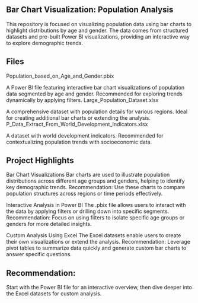 ## Bar Chart Visualization: Population Analysis
This repository is focused on visualizing population data using bar charts to highlight distributions by age and gender. The data comes from structured datasets and pre-built Power BI visualizations, providing an interactive way to explore demographic trends.

## Files
Population_based_on_Age_and_Gender.pbix

A Power BI file featuring interactive bar chart visualizations of population data segmented by age and gender.
Recommended for exploring trends dynamically by applying filters.
Large_Population_Dataset.xlsx

A comprehensive dataset with population details for various regions.
Ideal for creating additional bar charts or extending the analysis.
P_Data_Extract_From_World_Development_Indicators.xlsx

A dataset with world development indicators.
Recommended for contextualizing population trends with socioeconomic data.
## Project Highlights
Bar Chart Visualizations
Bar charts are used to illustrate population distributions across different age groups and genders, helping to identify key demographic trends.
Recommendation: Use these charts to compare population structures across regions or time periods effectively.

Interactive Analysis in Power BI
The .pbix file allows users to interact with the data by applying filters or drilling down into specific segments.
Recommendation: Focus on using filters to isolate specific age groups or genders for more detailed insights.

Custom Analysis Using Excel
The Excel datasets enable users to create their own visualizations or extend the analysis.
Recommendation: Leverage pivot tables to summarize data quickly and generate custom bar charts to answer specific questions.

## Recommendation: 
Start with the Power BI file for an interactive overview, then dive deeper into the Excel datasets for custom analysis.
